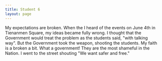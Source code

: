 ```yaml
---
title: Student 6
layout: page
---
```

My expectations are broken.  When the I heard of the events on June 4th in Tienanmen Square, my ideas became fully wrong.  I thought that the Government would treat the problem as the students said, "with talking way".  But the Government took the weapon, shooting the students.  My faith is a broken a bit.  What a government!  They are the most shameful in the Nation.  I went to the street shouting "We want safer and free."